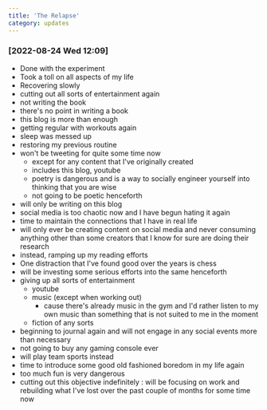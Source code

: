 ```yaml
---
title: 'The Relapse'
category: updates
---
```


### [2022-08-24 Wed 12:09]

 - Done with the experiment 
 - Took a toll on all aspects of my life
 - Recovering slowly
 - cutting out all sorts of entertainment again
 - not writing the book
 - there's no point in writing a book
 - this blog is more than enough
 - getting regular with workouts again
 - sleep was messed up 
 - restoring my previous routine
 - won't be tweeting for quite some time now
   - except for any content that I've originally created 
   - includes this blog, youtube
   - poetry is dangerous and is a way to socially engineer yourself
     into thinking that you are wise
   - not going to be poetic henceforth
 - will only be writing on this blog
 - social media is too chaotic now and I have begun hating it again
 - time to maintain the connections that I have in real life
 - will only ever be creating content on social media and never
   consuming anything other than some creators that I know for sure
   are doing their research
 - instead, ramping up my reading efforts
 - One distraction that I've found good over the years is chess
 - will be investing some serious efforts into the same henceforth
 - giving up all sorts of entertainment
   - youtube
   - music (except when working out)
	 - cause there's already music in the gym and I'd rather listen to
       my own music than something that is not suited to me in the moment
   - fiction of any sorts
 - beginning to journal again and will not engage in any social events
   more than necessary
 - not going to buy any gaming console ever
 - will play team sports instead
 - time to introduce some good old fashioned boredom in my life again
 - too much fun is very dangerous
 - cutting out this objective indefinitely : will be focusing on work
   and rebuilding what I've lost over the past couple of months for
   some time now
